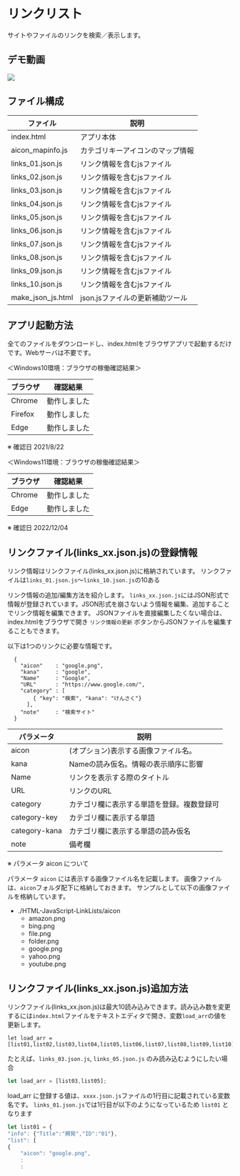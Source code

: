 # リンクリスト

サイトやファイルのリンクを検索／表示します。

## デモ動画

[![](https://img.youtube.com/vi/gzVICp4xvZs/0.jpg)](https://www.youtube.com/watch?v=gzVICp4xvZs)

## ファイル構成

|ファイル|説明|
|---|---|
|index.html|アプリ本体|
|aicon_mapinfo.js|カテゴリキーアイコンのマップ情報|
|links_01.json.js|リンク情報を含むjsファイル|
|links_02.json.js|リンク情報を含むjsファイル|
|links_03.json.js|リンク情報を含むjsファイル|
|links_04.json.js|リンク情報を含むjsファイル|
|links_05.json.js|リンク情報を含むjsファイル|
|links_06.json.js|リンク情報を含むjsファイル|
|links_07.json.js|リンク情報を含むjsファイル|
|links_08.json.js|リンク情報を含むjsファイル|
|links_09.json.js|リンク情報を含むjsファイル|
|links_10.json.js|リンク情報を含むjsファイル|
|make_json_js.html|json.jsファイルの更新補助ツール|

## アプリ起動方法

全てのファイルをダウンロードし、index.htmlをブラウザアプリで起動するだけです。Webサーバは不要です。

＜Windows10環境：ブラウザの稼働確認結果＞

|ブラウザ|確認結果|
|------|------|
|Chrome|動作しました|
|Firefox|動作しました|
|Edge|動作しました|

※ 確認日 2021/8/22

＜Windows11環境：ブラウザの稼働確認結果＞

|ブラウザ|確認結果|
|------|------|
|Chrome|動作しました|
|Edge|動作しました|

※ 確認日 2022/12/04

## リンクファイル(links_xx.json.js)の登録情報

リンク情報はリンクファイル(links_xx.json.js)に格納されています。
リンクファイルは`links_01.json.js`～`links_10.json.js`の10ある

リンク情報の追加/編集方法を紹介します。
`links_xx.json.js`にはJSON形式で情報が登録されています。JSON形式を崩さないよう情報を編集、追加することでリンク情報を編集できます。
JSONファイルを直接編集したくない場合は、index.htmlをブラウザで開き `リンク情報の更新` ボタンからJSONファイルを編集することもできます。

以下は1つのリンクに必要な情報です。

```
  {
    "aicon"    : "google.png",
    "kana"     : "google",
    "Name"     : "Google",
    "URL"      : "https://www.google.com/",
    "category" : [
        { "key": "検索", "kana": "けんさく"}
      ],
    "note"     : "検索サイト"
  }
```

|パラメータ|説明|
|--------|--------|
|aicon|(オプション)表示する画像ファイル名。|
|kana|Nameの読み仮名。情報の表示順序に影響|
|Name|リンクを表示する際のタイトル|
|URL|リンクのURL|
|category|カテゴリ欄に表示する単語を登録。複数登録可|
|category-key|カテゴリ欄に表示する単語|
|category-kana|カテゴリ欄に表示する単語の読み仮名|
|note|備考欄|

※ パラメータ aicon について

パラメータ `aicon` には表示する画像ファイル名を記載します。
画像ファイルは、`aicon`フォルダ配下に格納しておきます。
サンプルとして以下の画像ファイルを格納しています。

- ./HTML-JavaScript-LinkLists/aicon
  - amazon.png
  - bing.png
  - file.png
  - folder.png
  - google.png
  - yahoo.png
  - youtube.png


## リンクファイル(links_xx.json.js)追加方法

リンクファイル(links_xx.json.js)は最大10読み込みできます。読み込み数を変更するには`index.html`ファイルをテキストエディタで開き、変数`load_arr`の値を更新します。

```javascript:index.htmlより抜粋
let load_arr = [list01,list02,list03,list04,list05,list06,list07,list08,list09,list10];
```

たとえば、`links_03.json.js`, `links_05.json.js` のみ読み込むようにしたい場合

```javascript
let load_arr = [list03,list05];
```

load_arr に登録する値は、`xxxx.json.js`ファイルの1行目に記載されている変数名です。
`links_01.json.js`では1行目が以下のようになっているため `list01` となります

```javascript:links_01.json.js
let list01 = {
"info": {"Title":"開発","ID":"01"},
"list": [
{
	"aicon": "google.png",
    :
    :
```

